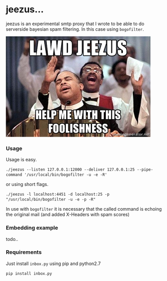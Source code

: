 # jeezus...

jeezus is an experimental smtp proxy that I wrote to be able to do serverside bayesian
spam filtering. In this case using `bogofilter`.

![](https://github.com/noqqe/jeezus/raw/master/christ.jpg)

### Usage

Usage is easy.

    ./jeezus --listen 127.0.0.1:12000 --deliver 127.0.0.1:25 --pipe-command '/usr/local/bin/bogofilter -u -e -R'

or using short flags.

    ./jeezus -l localhost:4451 -d localhost:25 -p "/usr/local/bin/bogofilter -u -e -p -R"

In use with `bogofilter` it is necessary that the called command is
echoing the original mail (and added X-Headers with spam scores)

### Embedding example

todo..

### Requirements

Just install `inbox.py` using pip and python2.7

    pip install inbox.py
